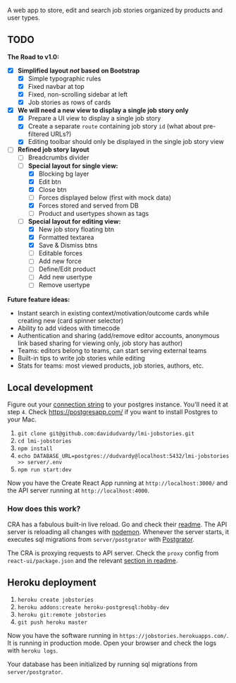 A web app to store, edit and search job stories organized by products and user types.

## TODO

**The Road to v1.0:**
- [x] **Simplified layout _not_ based on Bootstrap**
    - [x] Simple typographic rules
    - [x] Fixed navbar at top
    - [x] Fixed, non-scrolling sidebar at left
    - [x] Job stories as rows of cards
- [x] **We will need a new view to display a single job story only**
    - [x] Prepare a UI view to display a single job story
    - [x] Create a separate `route` containing job story `id` (what about pre-filtered URLs?)
    - [x] Editing toolbar should only be displayed in the single job story view
- [ ] **Refined job story layout**
    - [ ] Breadcrumbs divider
    - [ ] **Special layout for single view:**
        - [x] Blocking bg layer
        - [x] Edit btn
        - [x] Close btn
        - [ ] Forces displayed below (first with mock data)
        - [x] Forces stored and served from DB
        - [ ] Product and usertypes shown as tags
    - [ ] **Special layout for editing view:**
        - [x] New job story floating btn
        - [x] Formatted textarea
        - [x] Save & Dismiss btns
        - [ ] Editable forces
        - [ ] Add new force
        - [ ] Define/Edit product
        - [ ] Add new usertype
        - [ ] Remove usertype

**Future feature ideas:**
- Instant search in existing context/motivation/outcome cards while creating new (card spinner selector)
- Ability to add videos with timecode
- Authentication and sharing (add/remove editor accounts, anonymous link based sharing for viewing only, job story has author)
- Teams: editors belong to teams, can start serving external teams
- Built-in tips to write job stories while editing
- Stats for teams: most viewed products, job stories, authors, etc.

## Local development

Figure out your [connection string](https://github.com/iceddev/pg-connection-string) to your postgres instance. You'll need it at step `4`. Check https://postgresapp.com/ if you want to install Postgres to your Mac. 

1. `git clone git@github.com:davidudvardy/lmi-jobstories.git`
2. `cd lmi-jobstories`
3. `npm install`
4. `echo DATABASE_URL=postgres://dudvardy@localhost:5432/lmi-jobstories >> server/.env`  
5. `npm run start:dev`

Now you have the Create React App running at `http://localhost:3000/` and the API server running at `http://localhost:4000`. 

### How does this work?

CRA has a fabulous built-in live reload. Go and check their [readme](https://github.com/facebookincubator/create-react-app). The API server is reloading all changes with [nodemon](https://nodemon.io/). Whenever the server starts, it executes sql migrations from `server/postgrator` with [Postgrator](https://github.com/rickbergfalk/postgrator).

The CRA is proxying requests to API server. Check the `proxy` config from `react-ui/package.json` and the relevant [section in readme](https://github.com/facebookincubator/create-react-app/blob/master/packages/react-scripts/template/README.md#proxying-api-requests-in-development).


## Heroku deployment

1. `heroku create jobstories`
2. `heroku addons:create heroku-postgresql:hobby-dev`
3. `heroku git:remote jobstories`
4. `git push heroku master`

Now you have the software running in `https://jobstories.herokuapps.com/`. It is running in production mode. Open your browser and check the logs with `heroku logs`.

Your database has been initialized by running sql migrations from `server/postgrator`.

